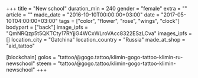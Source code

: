 +++
title = "New school"
duration_min = 240
gender = "female"
extra = ""
article = ""
made_date = "2016-10-10T00:00:00+03:00"
date = "2017-05-10T04:00:00+03:00"
tags = ["color", "flower", "rose", "wings", "clock"]
bodypart = ["back"]
image_ipfs = "QmNRQzp5t5QKTCty17RYjjG4WCxWLroVAcc8322ESzLCva"
images_ipfs = []
location_city = "Gatchina"
location_country = "Russia"
made_at_shop = "aid_tattoo"

[blockchain]
golos = "tattoo/@gogo.tattoo/klimin-gogo-tattoo-klimin-ru-newschool"
steem = "tattoo/@gogo.tattoo/klimin-gogo-tattoo-klimin-newschool"
+++
